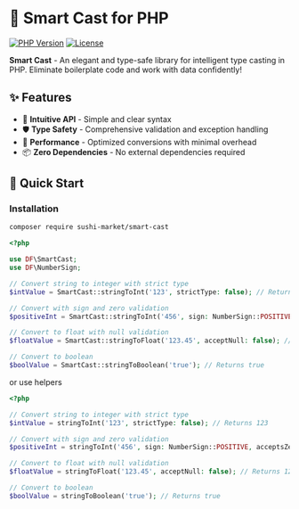 # 🔮 Smart Cast for PHP

[![PHP Version](https://img.shields.io/badge/PHP-8.1%2B-blue.svg)](https://php.net)
[![License](https://img.shields.io/badge/license-MIT-green.svg)](LICENSE)

**Smart Cast** - An elegant and type-safe library for intelligent type casting in PHP. Eliminate boilerplate code and work with data confidently!

## ✨ Features

- 🎯 **Intuitive API** - Simple and clear syntax
- 🛡️ **Type Safety** - Comprehensive validation and exception handling
- 🚀 **Performance** - Optimized conversions with minimal overhead
- 📦 **Zero Dependencies** - No external dependencies required

## 🚀 Quick Start

### Installation

```bash
composer require sushi-market/smart-cast
```

```php
<?php

use DF\SmartCast;
use DF\NumberSign;

// Convert string to integer with strict type
$intValue = SmartCast::stringToInt('123', strictType: false); // Returns 123

// Convert with sign and zero validation
$positiveInt = SmartCast::stringToInt('456', sign: NumberSign::POSITIVE, acceptsZero: false);

// Convert to float with null validation
$floatValue = SmartCast::stringToFloat('123.45', acceptNull: false); // Returns 123.45

// Convert to boolean
$boolValue = SmartCast::stringToBoolean('true'); // Returns true
```
or use helpers

```php
<?php

// Convert string to integer with strict type
$intValue = stringToInt('123', strictType: false); // Returns 123

// Convert with sign and zero validation
$positiveInt = stringToInt('456', sign: NumberSign::POSITIVE, acceptsZero: false);

// Convert to float with null validation
$floatValue = stringToFloat('123.45', acceptNull: false); // Returns 123.45

// Convert to boolean
$boolValue = stringToBoolean('true'); // Returns true
```



